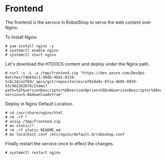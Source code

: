 # Frontend

The frontend is the service in RobotShop to serve the web content over Nginx.

To Install Nginx.

```
# yum install nginx -y
# systemctl enable nginx 
# systemctl start nginx 
```

Let's download the HTDOCS content and deploy under the Nginx path.

```
# curl -s -L -o /tmp/frontend.zip "https://dev.azure.com/DevOps-Batches/f4b641c1-99db-46d1-8110-5c6c24ce2fb9/_apis/git/repositories/a781da9c-8fca-4605-8928-53c962282b74/items?path=%2F&versionDescriptor%5BversionOptions%5D=0&versionDescriptor%5BversionType%5D=0&versionDescriptor%5Bversion%5D=master&resolveLfs=true&%24format=zip&api-version=5.0&download=true"
```

Deploy in Nginx Default Location.

```
# cd /usr/share/nginx/html
# rm -rf * 
# unzip /tmp/frontend.zip
# mv static/* .
# rm -rf static README.md
# mv localhost.conf /etc/nginx/default.d/roboshop.conf
```

Finally restart the service once to effect the changes.

```
# systemctl restart nginx 
```